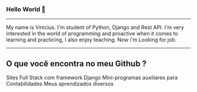 ### Hello World 👋

<hr> 

My name is Vinicius. I'm student of Python, Django and Rest API. I'm very interested in the world of programming and proactive when it comes to learning and practicing, I also enjoy teaching. Now i'm Looking for job.

<hr>

## O que você encontra no meu Github ?

Sites Full Stack com framework Django
Mini-programas auxiliares para Contabilidades
Meus aprendizados diversos

<!--
COMENTARIO
-->
